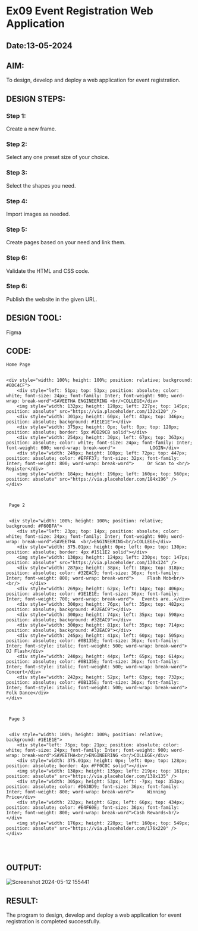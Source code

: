 # Ex09 Event Registration Web Application
## Date:13-05-2024

## AIM:
To design, develop and deploy a web application for event registration.

## DESIGN STEPS:

### Step 1:
Create a new frame.

### Step 2:
Select any one preset size of your choice.

### Step 3:
Select the shapes you need.

### Step 4:
Import images as needed.

### Step 5:
Create pages based on your need and link them.

### Step 6:

Validate the HTML and CSS code.

### Step 6:

Publish the website in the given URL.

## DESIGN TOOL:
Figma

## CODE:
```
Home Page


<div style="width: 100%; height: 100%; position: relative; background: #0DC4CF">
    <div style="left: 51px; top: 53px; position: absolute; color: white; font-size: 24px; font-family: Inter; font-weight: 900; word-wrap: break-word">SAVEETHA ENGINEERING <br/>COLLEGE</div>
    <img style="width: 132px; height: 120px; left: 227px; top: 145px; position: absolute" src="https://via.placeholder.com/132x120" />
    <div style="width: 301px; height: 60px; left: 43px; top: 346px; position: absolute; background: #1E1E1E"></div>
    <div style="width: 375px; height: 0px; left: 0px; top: 128px; position: absolute; border: 5px #DD29CB solid"></div>
    <div style="width: 254px; height: 30px; left: 67px; top: 363px; position: absolute; color: white; font-size: 24px; font-family: Inter; font-weight: 600; word-wrap: break-word">             LOGIN</div>
    <div style="width: 249px; height: 100px; left: 72px; top: 447px; position: absolute; color: #EFFF37; font-size: 32px; font-family: Inter; font-weight: 800; word-wrap: break-word">     Or Scan to <br/>            Register</div>
    <img style="width: 184px; height: 196px; left: 160px; top: 560px; position: absolute" src="https://via.placeholder.com/184x196" />
</div>



 Page 2


 <div style="width: 100%; height: 100%; position: relative; background: #F60BFA">
    <div style="left: 23px; top: 14px; position: absolute; color: white; font-size: 24px; font-family: Inter; font-weight: 900; word-wrap: break-word">SAVEETHA  <br/>ENGINEERING<br/>COLLEGE</div>
    <div style="width: 375.01px; height: 0px; left: 0px; top: 130px; position: absolute; border: 4px #1511E2 solid"></div>
    <img style="width: 130px; height: 124px; left: 230px; top: 147px; position: absolute" src="https://via.placeholder.com/130x124" />
    <div style="width: 287px; height: 38px; left: 18px; top: 318px; position: absolute; color: #32EAC9; font-size: 36px; font-family: Inter; font-weight: 800; word-wrap: break-word">     Flash Mob<br/>    <br/>    </div>
    <div style="width: 269px; height: 62px; left: 14px; top: 406px; position: absolute; color: #1E1E1E; font-size: 36px; font-family: Inter; font-weight: 700; word-wrap: break-word">   Events are..</div>
    <div style="width: 300px; height: 76px; left: 35px; top: 482px; position: absolute; background: #32EAC9"></div>
    <div style="width: 300px; height: 74px; left: 35px; top: 598px; position: absolute; background: #32EAC9"></div>
    <div style="width: 300px; height: 81px; left: 35px; top: 714px; position: absolute; background: #32EAC9"></div>
    <div style="width: 245px; height: 41px; left: 60px; top: 505px; position: absolute; color: #0B135E; font-size: 36px; font-family: Inter; font-style: italic; font-weight: 500; word-wrap: break-word">      DJ Flash</div>
    <div style="width: 240px; height: 44px; left: 65px; top: 614px; position: absolute; color: #0B135E; font-size: 36px; font-family: Inter; font-style: italic; font-weight: 500; word-wrap: break-word">     Concert</div>
    <div style="width: 242px; height: 52px; left: 63px; top: 732px; position: absolute; color: #0B135E; font-size: 36px; font-family: Inter; font-style: italic; font-weight: 500; word-wrap: break-word">     Folk Dance</div>
</div>



 Page 3


 <div style="width: 100%; height: 100%; position: relative; background: #1E1E1E">
    <div style="left: 75px; top: 21px; position: absolute; color: white; font-size: 24px; font-family: Inter; font-weight: 900; word-wrap: break-word">SAVEETHA<br/>ENGINEERING <br/>COLLEGE</div>
    <div style="width: 375.01px; height: 0px; left: 0px; top: 128px; position: absolute; border: 4px #FF0C0C solid"></div>
    <img style="width: 138px; height: 135px; left: 219px; top: 161px; position: absolute" src="https://via.placeholder.com/138x135" />
    <div style="width: 305px; height: 53px; left: -7px; top: 353px; position: absolute; color: #D638D9; font-size: 36px; font-family: Inter; font-weight: 800; word-wrap: break-word">     Winning Price</div>
    <div style="width: 232px; height: 62px; left: 66px; top: 434px; position: absolute; color: #E4F60E; font-size: 36px; font-family: Inter; font-weight: 800; word-wrap: break-word">Cash Rewards<br/></div>
    <img style="width: 176px; height: 220px; left: 160px; top: 549px; position: absolute" src="https://via.placeholder.com/176x220" />
</div>




```


## OUTPUT:
![Screenshot 2024-05-12 155441](https://github.com/rohanjeyachandran/Figma/assets/169586172/79c95b05-7317-4528-8590-95d30dc9abc5)




## RESULT:
The program to design, develop and deploy a web application for event registration is completed successfully.
